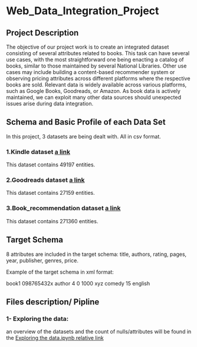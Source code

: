 # Web_Data_Integration_Project

## Project Description

The objective of our project work is to create an integrated dataset consisting of several attributes related to books. This task can have several use cases, with the most straightforward one being enacting a catalog of books, similar to those maintained by several National Libraries. Other use cases may include building a content-based recommender system or observing pricing attributes across different platforms where the respective books are sold. Relevant data is widely available across various platforms, such as Google Books, Goodreads, or Amazon. As book data is actively maintained, we can exploit many other data sources should unexpected issues arise during data integration.

## Schema and Basic Profile of each Data Set

In this project, 3 datasets are being dealt with. All in csv format.


### 1.Kindle dataset [a link](https://www.kaggle.com/snathjr/kindle-books-dataset)
This dataset contains 49197 entities. 

### 2.Goodreads dataset [a link](https://www.kaggle.com/meetnaren/goodreads-best-books)
This dataset contains 27159 entities. 

### 3.Book_recommendation dataset [a link](https://www.kaggle.com/arashnic/book-recommendation-dataset)
This dataset contains 271360 entities. 


## Target Schema
8 attributes are included in the target schema: title, authors, rating, pages, year, publisher, genres, price.

Example of the target schema in xml format:

<book>
		<id>book1</id>
		<isbn>098765432x</isbn>
		<title>bookTtitle</title>
		<authors> 
			<author>
				<name>author</name>
			</author>
		</authors>
		<rating>4</rating>
		<pages>0</pages>
		<year>1000</year>
		<publisher>xyz</publisher>
		<genres>
				<genre_type>comedy</genre_type>
		</genres>
		<price>15</price>
		<language> english </language>
	</book>

## Files description/ Pipline

### 1- Exploring the data: 
an overview of the datasets and the count of nulls/attributes will be found in the [Exploring the data.ipynb relative link](Notebooks/Exploring%20the%20data.ipynb)


